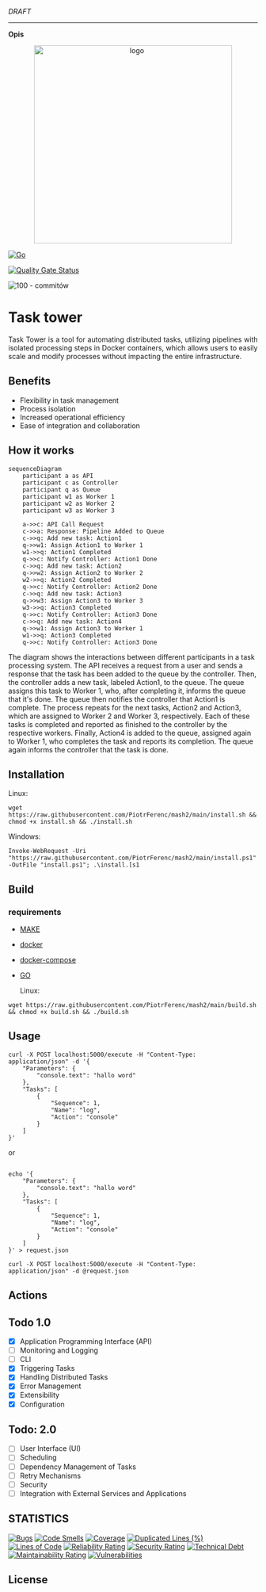 *DRAFT*


---

**Opis**

<p align="center">
  <img src="https://github.com/PiotrFerenc/mash2/assets/30370747/27230488-59c6-48e5-8def-8f345c0ac38e" alt="logo" width="400"/>
</p>
<div style="text-align: justify;">

[![Go](https://github.com/PiotrFerenc/mash2/actions/workflows/go.yml/badge.svg?branch=main)](https://github.com/PiotrFerenc/mash2/actions/workflows/go.yml)

[![Quality Gate Status](https://sonarcloud.io/api/project_badges/measure?project=PiotrFerenc_mash2&metric=alert_status)](https://sonarcloud.io/summary/new_code?id=PiotrFerenc_mash2)

![100 - commitów](https://img.shields.io/badge/100-commitów-2ea44f?logo=go)

# Task tower

Task Tower is a tool for automating distributed tasks, utilizing pipelines with isolated processing steps in Docker containers, which allows users to easily scale and modify processes without impacting the entire infrastructure.
 
</div>

## Benefits

- Flexibility in task management
- Process isolation
- Increased operational efficiency
- Ease of integration and collaboration

## How it works

```mermaid
sequenceDiagram
    participant a as API
    participant c as Controller
    participant q as Queue
    participant w1 as Worker 1 
    participant w2 as Worker 2
    participant w3 as Worker 3

    a->>c: API Call Request
    c->>a: Response: Pipeline Added to Queue
    c->>q: Add new task: Action1
    q->>w1: Assign Action1 to Worker 1
    w1->>q: Action1 Completed
    q->>c: Notify Controller: Action1 Done
    c->>q: Add new task: Action2
    q->>w2: Assign Action2 to Worker 2
    w2->>q: Action2 Completed
    q->>c: Notify Controller: Action2 Done
    c->>q: Add new task: Action3
    q->>w3: Assign Action3 to Worker 3
    w3->>q: Action3 Completed
    q->>c: Notify Controller: Action3 Done
    c->>q: Add new task: Action4
    q->>w1: Assign Action3 to Worker 1
    w1->>q: Action3 Completed
    q->>c: Notify Controller: Action3 Done
```
The diagram shows the interactions between different participants in a task processing system. The API receives a request from a user and sends a response that the task has been added to the queue by the controller. Then, the controller adds a new task, labeled Action1, to the queue. The queue assigns this task to Worker 1, who, after completing it, informs the queue that it's done. The queue then notifies the controller that Action1 is complete. The process repeats for the next tasks, Action2 and Action3, which are assigned to Worker 2 and Worker 3, respectively. Each of these tasks is completed and reported as finished to the controller by the respective workers. Finally, Action4 is added to the queue, assigned again to Worker 1, who completes the task and reports its completion. The queue again informs the controller that the task is done.

## Installation 
Linux:
```shell
wget https://raw.githubusercontent.com/PiotrFerenc/mash2/main/install.sh && chmod +x install.sh && ./install.sh
```

Windows:
```shell
Invoke-WebRequest -Uri "https://raw.githubusercontent.com/PiotrFerenc/mash2/main/install.ps1" -OutFile "install.ps1"; .\install.[s1
```


## Build 

### requirements

- [MAKE](https://www.gnu.org/software/make/)
- [docker](https://docs.docker.com/engine/install/)
- [docker-compose](https://docs.docker.com/compose/install/)
- [GO](https://go.dev/doc/install)

  Linux:
```shell
wget https://raw.githubusercontent.com/PiotrFerenc/mash2/main/build.sh && chmod +x build.sh && ./build.sh
```

## Usage 

```shell
curl -X POST localhost:5000/execute -H "Content-Type: application/json" -d '{
    "Parameters": {
        "console.text": "hallo word"
    },
    "Tasks": [
        {
            "Sequence": 1,
            "Name": "log",
            "Action": "console"
        }
    ]
}'
```

or
```shell

echo '{
    "Parameters": {
        "console.text": "hallo word"
    },
    "Tasks": [
        {
            "Sequence": 1,
            "Name": "log",
            "Action": "console"
        }
    ]
}' > request.json

curl -X POST localhost:5000/execute -H "Content-Type: application/json" -d @request.json
```

## Actions


## Todo 1.0
- [x] Application Programming Interface (API)
- [ ] Monitoring and Logging
- [ ] CLI
- [x] Triggering Tasks
- [x] Handling Distributed Tasks
- [x] Error Management
- [x] Extensibility
- [x] Configuration

## Todo: 2.0
- [ ] User Interface (UI)
- [ ] Scheduling
- [ ] Dependency Management of Tasks
- [ ] Retry Mechanisms
- [ ] Security
- [ ] Integration with External Services and Applications

## STATISTICS

[![Bugs](https://sonarcloud.io/api/project_badges/measure?project=PiotrFerenc_mash2&metric=bugs)](https://sonarcloud.io/summary/new_code?id=PiotrFerenc_mash2) [![Code Smells](https://sonarcloud.io/api/project_badges/measure?project=PiotrFerenc_mash2&metric=code_smells)](https://sonarcloud.io/summary/new_code?id=PiotrFerenc_mash2) [![Coverage](https://sonarcloud.io/api/project_badges/measure?project=PiotrFerenc_mash2&metric=coverage)](https://sonarcloud.io/summary/new_code?id=PiotrFerenc_mash2) [![Duplicated Lines (%)](https://sonarcloud.io/api/project_badges/measure?project=PiotrFerenc_mash2&metric=duplicated_lines_density)](https://sonarcloud.io/summary/new_code?id=PiotrFerenc_mash2) [![Lines of Code](https://sonarcloud.io/api/project_badges/measure?project=PiotrFerenc_mash2&metric=ncloc)](https://sonarcloud.io/summary/new_code?id=PiotrFerenc_mash2) [![Reliability Rating](https://sonarcloud.io/api/project_badges/measure?project=PiotrFerenc_mash2&metric=reliability_rating)](https://sonarcloud.io/summary/new_code?id=PiotrFerenc_mash2) [![Security Rating](https://sonarcloud.io/api/project_badges/measure?project=PiotrFerenc_mash2&metric=security_rating)](https://sonarcloud.io/summary/new_code?id=PiotrFerenc_mash2)  [![Technical Debt](https://sonarcloud.io/api/project_badges/measure?project=PiotrFerenc_mash2&metric=sqale_index)](https://sonarcloud.io/summary/new_code?id=PiotrFerenc_mash2) [![Maintainability Rating](https://sonarcloud.io/api/project_badges/measure?project=PiotrFerenc_mash2&metric=sqale_rating)](https://sonarcloud.io/summary/new_code?id=PiotrFerenc_mash2) [![Vulnerabilities](https://sonarcloud.io/api/project_badges/measure?project=PiotrFerenc_mash2&metric=vulnerabilities)](https://sonarcloud.io/summary/new_code?id=PiotrFerenc_mash2)

## License

